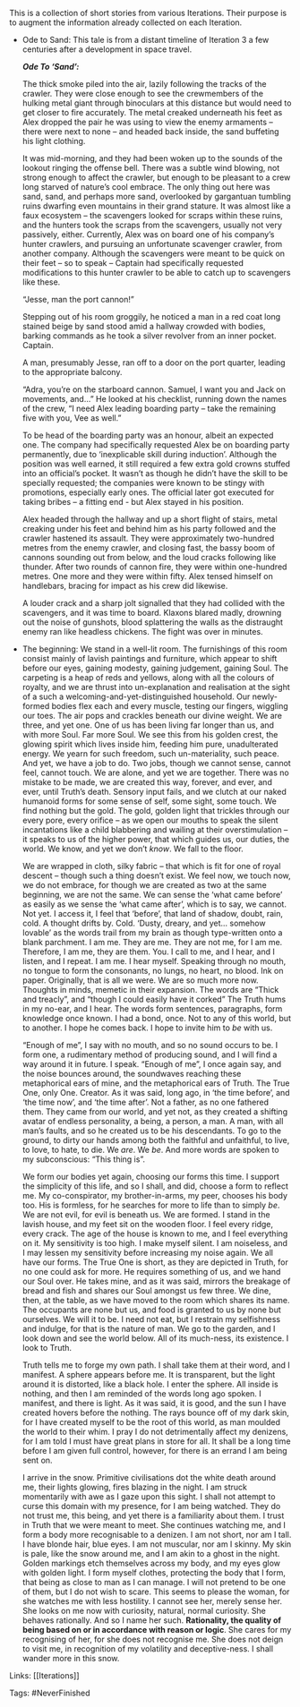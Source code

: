 This is a collection of short stories from various Iterations. Their purpose is to augment the information already collected on each Iteration.

* Ode to Sand:
     This tale is from a distant timeline of Iteration 3 a few centuries after a development in space travel.
     
     **_Ode To ‘Sand’:_**
    
     The thick smoke piled into the air, lazily following the tracks of the crawler. They were close enough to see the crewmembers of the hulking metal giant through binoculars at this distance but would need to get closer to fire accurately. The metal creaked underneath his feet as Alex dropped the pair he was using to view the enemy armaments – there were next to none – and headed back inside, the sand buffeting his light clothing.
    
     It was mid-morning, and they had been woken up to the sounds of the lookout ringing the offense bell. There was a subtle wind blowing, not strong enough to affect the crawler, but enough to be pleasant to a crew long starved of nature’s cool embrace. The only thing out here was sand, sand, and perhaps more sand, overlooked by gargantuan tumbling ruins dwarfing even mountains in their grand stature. It was almost like a faux ecosystem – the scavengers looked for scraps within these ruins, and the hunters took the scraps from the scavengers, usually not very passively, either. Currently, Alex was on board one of his company’s hunter crawlers, and pursuing an unfortunate scavenger crawler, from another company. Although the scavengers were meant to be quick on their feet – so to speak – Captain had specifically requested modifications to this hunter crawler to be able to catch up to scavengers like these.
    
     “Jesse, man the port cannon!”
    
     Stepping out of his room groggily, he noticed a man in a red coat long stained beige by sand stood amid a hallway crowded with bodies, barking commands as he took a silver revolver from an inner pocket. Captain.
    
     A man, presumably Jesse, ran off to a door on the port quarter, leading to the appropriate balcony.
    
     “Adra, you’re on the starboard cannon. Samuel, I want you and Jack on movements, and...” He looked at his checklist, running down the names of the crew, “I need Alex leading boarding party – take the remaining five with you, Vee as well.”
    
     To be head of the boarding party was an honour, albeit an expected one. The company had specifically requested Alex be on boarding party permanently, due to ‘inexplicable skill during induction’. Although the position was well earned, it still required a few extra gold crowns stuffed into an official’s pocket. It wasn’t as though he didn’t have the skill to be specially requested; the companies were known to be stingy with promotions, especially early ones. The official later got executed for taking bribes – a fitting end - but Alex stayed in his position.
    
     Alex headed through the hallway and up a short flight of stairs, metal creaking under his feet and behind him as his party followed and the crawler hastened its assault. They were approximately two-hundred metres from the enemy crawler, and closing fast, the bassy boom of cannons sounding out from below, and the loud cracks following like thunder. After two rounds of cannon fire, they were within one-hundred metres. One more and they were within fifty. Alex tensed himself on handlebars, bracing for impact as his crew did likewise.
    
     A louder crack and a sharp jolt signalled that they had collided with the scavengers, and it was time to board. Klaxons blared madly, drowning out the noise of gunshots, blood splattering the walls as the distraught enemy ran like headless chickens. The fight was over in minutes.

* The beginning:
     We stand in a well-lit room. The furnishings of this room consist mainly of lavish paintings and furniture, which appear to shift before our eyes, gaining modesty, gaining judgement, gaining Soul. The carpeting is a heap of reds and yellows, along with all the colours of royalty, and we are thrust into un-explanation and realisation at the sight of a such a welcoming-and-yet-distinguished household. Our newly-formed bodies flex each and every muscle, testing our fingers, wiggling our toes. The air pops and crackles beneath our divine weight. We are three, and yet one. One of us has been living far longer than us, and with more Soul. Far more Soul. We see this from his golden crest, the glowing spirit which lives inside him, feeding him pure, unadulterated energy. We yearn for such freedom, such un-materiality, such peace. And yet, we have a job to do. Two jobs, though we cannot sense, cannot feel, cannot touch. We are alone, and yet we are together. There was no mistake to be made, we are created this way, forever, and ever, and ever, until Truth’s death. Sensory input fails, and we clutch at our naked humanoid forms for some sense of self, some sight, some touch. We find nothing but the gold. The gold, golden light that trickles through our every pore, every orifice – as we open our mouths to speak the silent incantations like a child blabbering and wailing at their overstimulation – it speaks to us of the higher power, that which guides us, our duties, the world. We know, and yet we don’t _know_. We fall to the floor.
    
     We are wrapped in cloth, silky fabric – that which is fit for one of royal descent – though such a thing doesn’t exist. We feel now, we touch now, we do not embrace, for though we are created as two at the same beginning, we are not the same. We can sense the ‘what came before’ as easily as we sense the ‘what came after’, which is to say, we cannot. Not yet. I access it, I feel that ‘before’, that land of shadow, doubt, rain, cold. A thought drifts by. Cold. ‘Dusty, dreary, and yet... somehow lovable’ as the words trail from my brain as though type-written onto a blank parchment. I am me. They are me. They are not me, for I am me. Therefore, I am me, they are them. You. I call to me, and I hear, and I listen, and I repeat. I am me. I hear myself. Speaking through no mouth, no tongue to form the consonants, no lungs, no heart, no blood. Ink on paper. Originally, that is all we were. We are so much more now. Thoughts in minds, memetic in their expansion. The words are “Thick and treacly”, and “though I could easily have it corked” The Truth hums in my no-ear, and I hear. The words form sentences, paragraphs, form knowledge once known. I had a bond, once. Not to any of this world, but to another. I hope he comes back. I hope to invite him to _be_ with us.
    
     “Enough of me”, I say with no mouth, and so no sound occurs to be. I form one, a rudimentary method of producing sound, and I will find a way around it in future. I speak. “Enough of me”, I once again say, and the noise bounces around, the soundwaves reaching these metaphorical ears of mine, and the metaphorical ears of Truth. The True One, only One. Creator. As it was said, long ago, in ‘the time before’, and ‘the time now’, and ‘the time after’. Not a father, as no one fathered them. They came from our world, and yet not, as they created a shifting avatar of endless personality, a being, a person, a man. A man, with all man’s faults, and so he created us to be his descendants. To go to the ground, to dirty our hands among both the faithful and unfaithful, to live, to love, to hate, to die. We _are_. We _be_. And more words are spoken to my subconscious: “This thing is”.
    
     We form our bodies yet again, choosing our forms this time. I support the simplicity of this life, and so I shall, and did, choose a form to reflect me. My co-conspirator, my brother-in-arms, my peer, chooses his body too. His is formless, for he searches for more to life than to simply _be_. We are not evil, for evil is beneath us. We are formed. I stand in the lavish house, and my feet sit on the wooden floor. I feel every ridge, every crack. The age of the house is known to me, and I feel everything on it. My sensitivity is too high. I make myself silent. I am noiseless, and I may lessen my sensitivity before increasing my noise again. We all have our forms. The True One is short, as they are depicted in Truth, for no one could ask for more. He requires something of us, and we hand our Soul over. He takes mine, and as it was said, mirrors the breakage of bread and fish and shares our Soul amongst us few three. We dine, then, at the table, as we have moved to the room which shares its name. The occupants are none but us, and food is granted to us by none but ourselves. We will it to be. I need not eat, but I restrain my selfishness and indulge, for that is the nature of man. We go to the garden, and I look down and see the world below. All of its much-ness, its existence. I look to Truth.
    
     Truth tells me to forge my own path. I shall take them at their word, and I manifest. A sphere appears before me. It is transparent, but the light around it is distorted, like a black hole. I enter the sphere. All inside is nothing, and then I am reminded of the words long ago spoken. I manifest, and there is light. As it was said, it is good, and the sun I have created hovers before the nothing. The rays bounce off of my dark skin, for I have created myself to be the root of this world, as man moulded the world to their whim. I pray I do not detrimentally affect my denizens, for I am told I must have great plans in store for all. It shall be a long time before I am given full control, however, for there is an errand I am being sent on.
    
     I arrive in the snow. Primitive civilisations dot the white death around me, their lights glowing, fires blazing in the night. I am struck momentarily with awe as I gaze upon this sight. I shall not attempt to curse this domain with my presence, for I am being watched. They do not trust me, this being, and yet there is a familiarity about them. I trust in Truth that we were meant to meet. She continues watching me, and I form a body more recognisable to a denizen. I am not short, nor am I tall. I have blonde hair, blue eyes. I am not muscular, nor am I skinny. My skin is pale, like the snow around me, and I am akin to a ghost in the night. Golden markings etch themselves across my body, and my eyes glow with golden light. I form myself clothes, protecting the body that I form, that being as close to man as I can manage. I will not pretend to be one of them, but I do not wish to scare. This seems to please the woman, for she watches me with less hostility. I cannot see her, merely sense her. She looks on me now with curiosity, natural, normal curiosity. She behaves rationally. And so I name her such. **Rationality, the quality of being based on or in accordance with reason or logic**. She cares for my recognising of her, for she does not recognise me. She does not deign to visit me, in recognition of my volatility and deceptive-ness. I shall wander more in this snow.

Links:
[[Iterations]]

Tags:
#NeverFinished